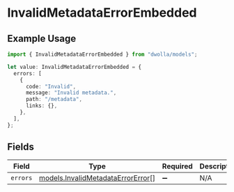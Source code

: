 # InvalidMetadataErrorEmbedded

## Example Usage

```typescript
import { InvalidMetadataErrorEmbedded } from "dwolla/models";

let value: InvalidMetadataErrorEmbedded = {
  errors: [
    {
      code: "Invalid",
      message: "Invalid metadata.",
      path: "/metadata",
      links: {},
    },
  ],
};
```

## Fields

| Field                                                                        | Type                                                                         | Required                                                                     | Description                                                                  |
| ---------------------------------------------------------------------------- | ---------------------------------------------------------------------------- | ---------------------------------------------------------------------------- | ---------------------------------------------------------------------------- |
| `errors`                                                                     | [models.InvalidMetadataErrorError](../models/invalidmetadataerrorerror.md)[] | :heavy_minus_sign:                                                           | N/A                                                                          |
